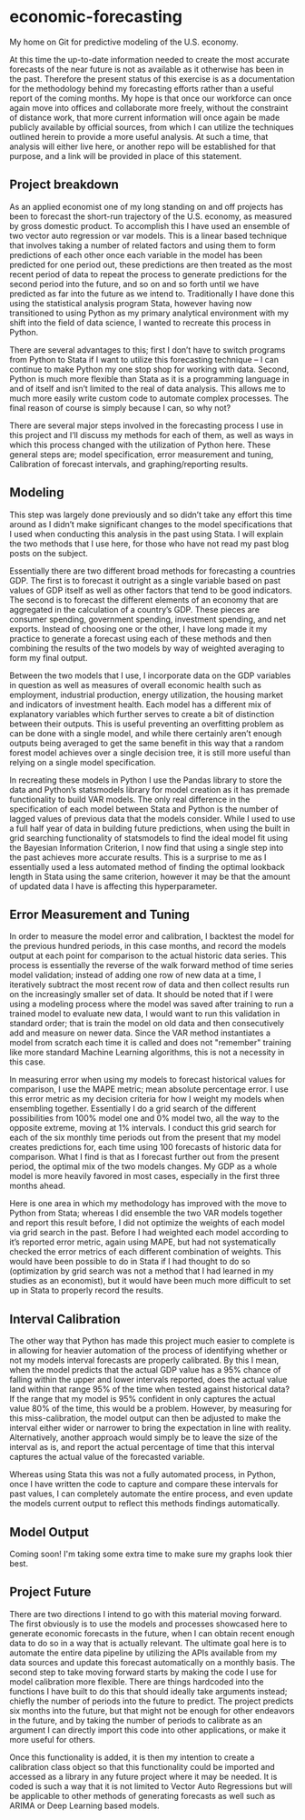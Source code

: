 # economic-forecasting
My home on Git for predictive modeling of the U.S. economy.

At this time the up-to-date information needed to create the most accurate forecasts of the near future is not as available as it otherwise has been in the past. Therefore the present status of this exercise is as a documentation for the methodology behind my forecasting efforts rather than a useful report of the coming months. My hope is that once our workforce can once again move into offices and collaborate more freely, without the constraint of distance work, that more current information will once again be made publicly available by official sources, from which I can utilize the techniques outlined herein to provide a more useful analysis. At such a time, that analysis will either live here, or another repo will be established for that purpose, and a link will be provided in place of this statement. 

## Project breakdown

As an applied economist one of my long standing on and off projects has been to forecast the short-run trajectory of the U.S. economy, as measured by gross domestic product. To accomplish this I have used an ensemble of two vector auto regression or var models. This is a linear based technique that involves taking a number of related factors and using them to form predictions of each other once each variable in the model has been predicted for one period out, these predictions are then treated as the most recent period of data to repeat the process to generate predictions for the second period into the future, and so on and so forth until we have predicted as far into the future as we intend to. Traditionally I have done this using the statistical analysis program Stata, however having now transitioned to using Python as my primary analytical environment with my shift into the field of data science, I wanted to recreate this process in Python. 

There are several advantages to this; first I don’t have to switch programs from Python to Stata if I want to utilize this forecasting technique – I can continue to make Python my one stop shop for working with data. Second, Python is much more flexible than Stata as it is a programming language in and of itself and isn’t limited to the real of data analysis. This allows me to much more easily write custom code to automate complex processes. The final reason of course is simply because I can, so why not? 

There are several major steps involved in the forecasting process I use in this project and I’ll discuss my methods for each of them, as well as ways in which this process changed with the utilization of Python here. These general steps are; model specification, error measurement and tuning, Calibration of forecast intervals, and graphing/reporting results. 

## Modeling

This step was largely done previously and so didn’t take any effort this time around as I didn’t make significant changes to the model specifications that I used when conducting this analysis in the past using Stata. I will explain the two methods that I use here, for those who have not read my past blog posts on the subject. 

Essentially there are two different broad methods for forecasting a countries GDP. The first is to forecast it outright as a single variable based on past values of GDP itself as well as other factors
that tend to be good indicators. The second is to forecast the different elements of an economy that are aggregated in the calculation of a country’s GDP. These pieces are consumer spending, government spending, investment spending, and net exports. Instead of choosing one or the other, I have long made it my practice to generate a forecast using each of these methods and then combining the results of the two models by way of weighted averaging to form my final output. 

Between the two models that I use, I incorporate data on the GDP variables in question as well as measures of overall economic health such as employment, industrial production, energy utilization, the housing market and indicators of investment health. Each model has a different mix of explanatory variables which further serves to create a bit of distinction between their outputs. This is useful preventing an overfitting problem as can be done with a single model, and while there certainly aren’t enough outputs being averaged to get the same benefit in this way that a random forest model achieves over a single decision tree, it is still more useful than relying on a single model specification. 

In recreating these models in Python I use the Pandas library to store the data and Python’s statsmodels library for model creation as it has premade functionality to build VAR models. The only real difference in the specification of each model between Stata and Python is the number of lagged values of previous data that the models consider. While I used to use a full half year of data in building future predictions, when using the built in grid searching functionality of statsmodels to find the ideal model fit using the Bayesian Information Criterion, I now find that using a single step into the past achieves more accurate results. This is a surprise to me as I essentially used a less automated method of finding the optimal lookback length in Stata using the same criterion, however it may be that the amount of updated data I have is affecting this hyperparameter. 

## Error Measurement and Tuning

In order to measure the model error and calibration, I backtest the model for the previous hundred periods, in this case months, and record the models output at each point for comparison to the actual historic data series. This process is essentially the reverse of the walk forward method of time series model validation; instead of adding one row of new data at a time, I iteratively subtract the most recent row of data and then collect results run on the increasingly smaller set of data. It should be noted that if I were using a modeling process where the model was saved after training to run a trained model to evaluate new data, I would want to run this validation in standard order; that is train the model on old data and then consecutively add and measure on newer data. Since the VAR method instantiates a model from scratch each time it is called and does not "remember" training like more standard Machine Learning algorithms, this is not a necessity in this case. 

In measuring error when using my models to forecast historical values for comparison, I use the MAPE metric; mean absolute percentage error. I use this error metric as my decision criteria for how I weight my models when ensembling together. Essentially I do a grid search of the different possibilities from 100% model one and 0% model two, all the way to the opposite extreme, moving at 1% intervals. I conduct this grid search for each of the six monthly time periods out from the present that my model creates predictions for, each time using 100 forecasts of historic data for comparison. What I find is that as I forecast further out from the present period, the optimal mix of the two models changes. My GDP as a whole model is more heavily favored in most cases, especially in the first three months ahead. 

Here is one area in which my methodology has improved with the move to Python from Stata; whereas I did ensemble the two VAR models together and report this result before, I did not optimize the weights of each model via grid search in the past. Before I had weighted each model according to it’s reported error metric, again using MAPE, but had not systematically checked the error metrics of each different combination of weights. This would have been possible to do in Stata if I had thought to do so (optimization by grid search was not a method that I had learned in my studies as an economist), but it would have been much more difficult to set up in Stata to properly record the results. 

## Interval Calibration

The other way that Python has made this project much easier to complete is in allowing for heavier automation of the process of identifying whether or not my models interval forecasts are properly calibrated. By this I mean, when the model predicts that the actual GDP value has a 95% chance of falling within the upper and lower intervals reported, does the actual value land within that range 95% of the time when tested against historical data? If the range that my model is 95% confident in only captures the actual value 80% of the time, this would be a problem. However, by measuring for this miss-calibration, the model output can then be adjusted to make the interval either wider or narrower to bring the expectation in line with reality. Alternatively, another approach would simply be to leave the size of the interval as is, and report the actual percentage of time that this interval captures the actual value of the forecasted variable.

 Whereas using Stata this was not a fully automated process, in Python, once I have written the code to capture and compare these intervals for past values, I can completely automate the entire process, and even update the models current output to reflect this methods findings automatically. 

## Model Output

Coming soon! I'm taking some extra time to make sure my graphs look thier best. 

## Project Future

There are two directions I intend to go with this material moving forward. The first obviously is to use the models and processes showcased here to generate economic forecasts in the future, when I can obtain recent enough data to do so in a way that is actually relevant. The ultimate goal here is to automate the entire data pipeline by utilizing the APIs available from my data sources and update this forecast automatically on a monthly basis. 
The second step to take moving forward starts by making the code I use for model calibration more flexible. There are things hardcoded into the functions I have built to do this that should ideally take arguments instead; chiefly the number of periods into the future to predict. The project predicts six months into the future, but that might not be enough for other endeavors in the future, and by taking the number of periods to calibrate as an argument I can directly import this code into other applications, or make it more useful for others.

Once this functionality is added, it is then my intention to create a calibration class object so that this functionality could be imported and accessed as a library in any future project where it may be needed. It is coded is such a way that it is not limited to Vector Auto Regressions but will be applicable to other methods of generating forecasts as well such as ARIMA or Deep Learning based models. 
